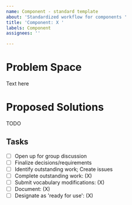 ```yaml
---
name: Component - standard template
about: 'Standardized workflow for components '
title: 'Component: X '
labels: Component
assignees: ''

---
```


# Problem Space

Text here

# Proposed Solutions

TODO

## Tasks
- [ ] Open up for group discussion
- [ ] Finalize decisions/requirements
- [ ] Identify outstanding work; Create issues
- [ ] Complete outstanding work: (X)
- [ ] Submit vocabulary modifications: (X)
- [ ] Document: (X)
- [ ] Designate as 'ready for use': (X)
